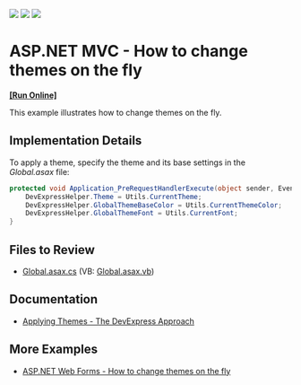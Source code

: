 <!-- default badges list -->
![](https://img.shields.io/endpoint?url=https://codecentral.devexpress.com/api/v1/VersionRange/128566145/16.2.3%2B)
[![](https://img.shields.io/badge/Open_in_DevExpress_Support_Center-FF7200?style=flat-square&logo=DevExpress&logoColor=white)](https://supportcenter.devexpress.com/ticket/details/E3825)
[![](https://img.shields.io/badge/📖_How_to_use_DevExpress_Examples-e9f6fc?style=flat-square)](https://docs.devexpress.com/GeneralInformation/403183)
<!-- default badges end -->
# ASP.NET MVC - How to change themes on the fly
<!-- run online -->
**[[Run Online]](https://codecentral.devexpress.com/e3825/)**
<!-- run online end -->

This example illustrates how to change themes on the fly.

## Implementation Details

To apply a theme, specify the theme and its base settings in the _Global.asax_ file:

```csharp
protected void Application_PreRequestHandlerExecute(object sender, EventArgs e) {
    DevExpressHelper.Theme = Utils.CurrentTheme;
    DevExpressHelper.GlobalThemeBaseColor = Utils.CurrentThemeColor;
    DevExpressHelper.GlobalThemeFont = Utils.CurrentFont;
}
```

## Files to Review

* [Global.asax.cs](./CS/DxWebApp/Global.asax.cs) (VB: [Global.asax.vb](./VB/DxWebApp/Global.asax.vb))
  
## Documentation

* [Applying Themes - The DevExpress Approach](https://docs.devexpress.com/AspNetMvc/14805/common-features/appearance-customization-theming/applying-themes/applying-themes-the-devexpress-approach)

## More Examples

* [ASP.NET Web Forms - How to change themes on the fly](https://github.com/DevExpress-Examples/asp-net-web-forms-change-themes-on-the-fly)
